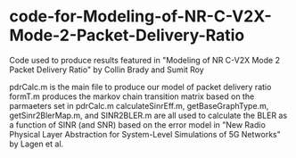 # code-for-Modeling-of-NR-C-V2X-Mode-2-Packet-Delivery-Ratio
Code used to produce results featured in "Modeling of NR C-V2X Mode 2 Packet Delivery Ratio" by Collin Brady and Sumit Roy

pdrCalc.m is the main file to produce our model of packet delivery ratio
formT.m produces the markov chain transition matrix based on the parmaeters set in pdrCalc.m
calculateSinrEff.m, getBaseGraphType.m, getSinr2BlerMap.m, and SINR2BLER.m are all used to calculate the BLER as a function of SINR (and SNR) based on the error model in "New Radio Physical Layer Abstraction for System-Level Simulations of 5G Networks" by Lagen et al.
